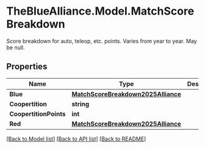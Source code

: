 # TheBlueAlliance.Model.MatchScoreBreakdown
Score breakdown for auto, teleop, etc. points. Varies from year to year. May be null.

## Properties

Name | Type | Description | Notes
------------ | ------------- | ------------- | -------------
**Blue** | [**MatchScoreBreakdown2025Alliance**](MatchScoreBreakdown2025Alliance.md) |  | 
**Coopertition** | **string** |  | 
**CoopertitionPoints** | **int** |  | 
**Red** | [**MatchScoreBreakdown2025Alliance**](MatchScoreBreakdown2025Alliance.md) |  | 

[[Back to Model list]](../../README.md#documentation-for-models) [[Back to API list]](../../README.md#documentation-for-api-endpoints) [[Back to README]](../../README.md)

